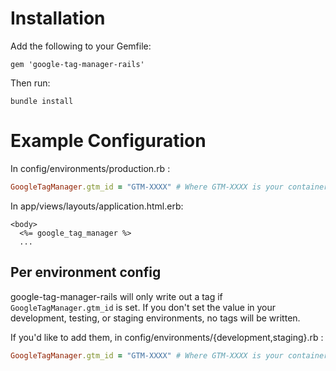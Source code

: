 Installation
=============

Add the following to your Gemfile:

``
  gem 'google-tag-manager-rails'
``

Then run:

``
  bundle install
``

Example Configuration
====

In config/environments/production.rb :

```ruby
GoogleTagManager.gtm_id = "GTM-XXXX" # Where GTM-XXXX is your container ID from Google Tag Manager
```

In app/views/layouts/application.html.erb:

```erb
<body>
  <%= google_tag_manager %>
  ...
```

Per environment config
----

google-tag-manager-rails will only write out a tag if `GoogleTagManager.gtm_id` is set. If you don't set the value in your development, testing, or staging environments, no tags will be written.

If you'd like to add them, in config/environments/{development,staging}.rb :

```ruby
GoogleTagManager.gtm_id = "GTM-XXXX" # Where GTM-XXXX is your container ID from Google Tag Manager
```


